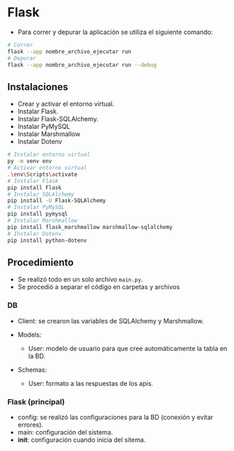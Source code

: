 # Flask

- Para correr y depurar la aplicación se utiliza el siguiente comando:

```sh
# Correr
flask --app nombre_archivo_ejecutar run
# Depurar
flask --app nombre_archivo_ejecutar run --debug
```

## Instalaciones

- Crear y activar el entorno virtual.
- Instalar Flask.
- Instalar Flask-SQLAlchemy.
- Instalar PyMySQL
- Instalar Marshmallow
- Instalar Dotenv

```sh
# Instalar entorno virtual
py -m venv env
# Activar entorno virtual
.\env\Scripts\activate
# Instalar Flask
pip install Flask
# Instalar SQLAlchemy
pip install -U Flask-SQLAlchemy
# Instalar PyMySQL
pip install pymysql
# Instalar Marshmallow
pip install flask_marshmallow marshmallow-sqlalchemy
# Instalar Dotenv
pip install python-dotenv
```

## Procedimiento

- Se realizó todo en un solo archivo `main.py`.
- Se procedió a separar el código en carpetas y archivos

### DB

- Client: se crearon las variables de SQLAlchemy y Marshmallow.
- Models:

  - User: modelo de usuario para que cree automáticamente la tabla en la BD.
- Schemas:

  - User: formato a las respuestas de los apis.

### Flask (principal)

- config: se realizó las configuraciones para la BD (conexión y evitar errores).
- main: configuración del sistema.
- __init__: configuración cuando inicia del sitema.
